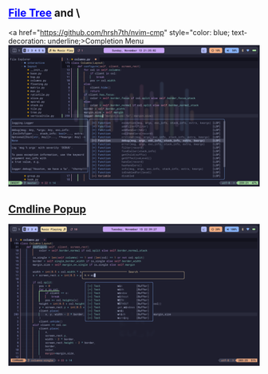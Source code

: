 ## <a href="https://github.com/nvim-tree/nvim-tree.lua" style="color: blue; text-decoration: underline;">File Tree</a> and \
<a href="https://github.com/hrsh7th/nvim-cmp" style="color: blue; text-decoration: underline;>Completion Menu</a>
<img src="screenshots/nvim.png">

## <a href="https://github.com/folke/noice.nvim">Cmdline Popup</a>
<img src="screenshots/nvim2.png">
